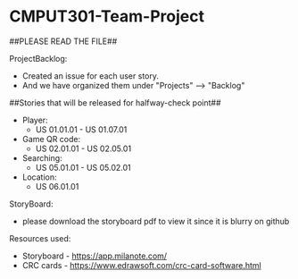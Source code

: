 # CMPUT301-Team-Project

##PLEASE READ THE FILE##


ProjectBacklog:
- Created an issue for each user story. 
- And we have organized them under "Projects" --> "Backlog"

##Stories that will be released for halfway-check point##
- Player: 
    - US 01.01.01 - US 01.07.01
- Game QR code: 
    - US 02.01.01 - US 02.05.01
- Searching:
    - US 05.01.01 - US 05.02.01
- Location:
    - US 06.01.01

StoryBoard:
- please download the storyboard pdf to view it since it is blurry on github

Resources used:
- Storyboard - https://app.milanote.com/
- CRC cards - https://www.edrawsoft.com/crc-card-software.html
